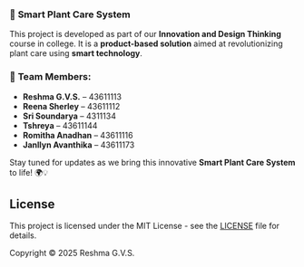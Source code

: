 

### 🌱 **Smart Plant Care System**  

This project is developed as part of our **Innovation and Design Thinking** course in college. 
It is a **product-based solution** aimed at revolutionizing plant care using **smart technology**.  

### 👥 **Team Members:**  

- **Reshma G.V.S.** – 43611113  
- **Reena Sherley** – 43611112  
- **Sri Soundarya** – 4311134  
- **Tshreya** – 43611144  
- **Romitha Anadhan** – 43611116  
- **Janllyn Avanthika** – 43611173  

Stay tuned for updates as we bring this innovative **Smart Plant Care System** to life! 🌍💡  

## License

This project is licensed under the MIT License - see the [LICENSE](LICENSE) file for details.

Copyright © 2025 Reshma G.V.S.
